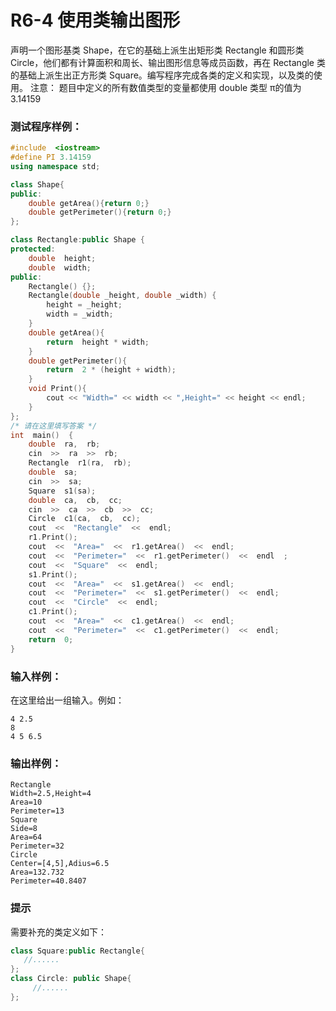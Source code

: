 # R6-4 使用类输出图形

声明一个图形基类 Shape，在它的基础上派生出矩形类 Rectangle 和圆形类 Circle，他们都有计算面积和周长、输出图形信息等成员函数，再在 Rectangle 类的基础上派生出正方形类 Square。编写程序完成各类的定义和实现，以及类的使用。
注意：
题目中定义的所有数值类型的变量都使用 double 类型
π的值为 3.14159

### 测试程序样例：
```c++
#include  <iostream>
#define PI 3.14159
using namespace std;

class Shape{
public:
    double getArea(){return 0;}
    double getPerimeter(){return 0;}
};

class Rectangle:public Shape {
protected:
    double  height;
    double  width;
public:
    Rectangle() {};
    Rectangle(double _height, double _width) {
        height = _height;
        width = _width;
    }
    double getArea(){
        return  height * width;
    }
    double getPerimeter(){
        return  2 * (height + width);
    }
    void Print(){
        cout << "Width=" << width << ",Height=" << height << endl;
    }
};
/* 请在这里填写答案 */
int  main()  {
    double  ra,  rb;
    cin  >>  ra  >>  rb;
    Rectangle  r1(ra,  rb);
    double  sa;
    cin  >>  sa;
    Square  s1(sa);
    double  ca,  cb,  cc;
    cin  >>  ca  >>  cb  >>  cc;
    Circle  c1(ca,  cb,  cc);
    cout  <<  "Rectangle"  <<  endl;
    r1.Print();
    cout  <<  "Area="  <<  r1.getArea()  <<  endl;
    cout  <<  "Perimeter="  <<  r1.getPerimeter()  <<  endl  ;
    cout  <<  "Square"  <<  endl;
    s1.Print();
    cout  <<  "Area="  <<  s1.getArea()  <<  endl;
    cout  <<  "Perimeter="  <<  s1.getPerimeter()  <<  endl;
    cout  <<  "Circle"  <<  endl;
    c1.Print();
    cout  <<  "Area="  <<  c1.getArea()  <<  endl;
    cout  <<  "Perimeter="  <<  c1.getPerimeter()  <<  endl;
    return  0;
}

```

### 输入样例：

在这里给出一组输入。例如：

```in
4 2.5
8
4 5 6.5
```

### 输出样例：

```out
Rectangle
Width=2.5,Height=4
Area=10
Perimeter=13
Square
Side=8
Area=64
Perimeter=32
Circle
Center=[4,5],Adius=6.5
Area=132.732
Perimeter=40.8407
```
### 提示
需要补充的类定义如下：
```c++
class Square:public Rectangle{
   //......
};
class Circle: public Shape{
     //......
};


```
